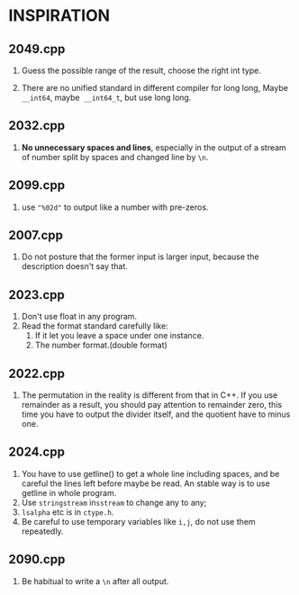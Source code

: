 # INSPIRATION

## 2049.cpp

1. Guess the possible range of the result, choose the right int type.

2. There are no unified standard in different compiler for long long, Maybe `__int64`, maybe` __int64_t`, but use long long.

## 2032.cpp

1. **No unnecessary spaces and lines**, especially in the output of a stream of number split by spaces and changed line by `\n`.

## 2099.cpp

1. use `"%02d"` to output like a number with pre-zeros.

## 2007.cpp

1. Do not posture that the former input is larger input, because the description doesn't say that.

## 2023.cpp

1. Don't use float in any program.
2. Read the format standard carefully like:
   1. If it let you leave a space under one instance.
   2. The number format.(double format)

## 2022.cpp

1. The permutation in the reality is different from that in C++. If you use remainder as a result, you should pay attention to remainder zero, this time you have to output the divider itself, and the quotient have to minus one.

## 2024.cpp

1. You have to use getline() to get a whole line including spaces, and be careful the lines left before maybe be read. An stable way is to use getline in whole program.
2. Use `stringstream` in`sstream` to change any to any;
3. `lsalpha` etc is in `ctype.h`.
4. Be careful to use temporary variables like `i,j`, do not use them repeatedly.

## 2090.cpp

1. Be habitual to write a `\n` after all output.


